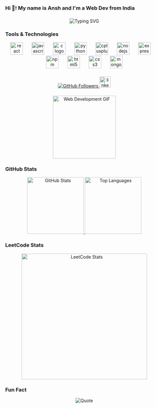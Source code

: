 <h3 align="left">Hi 👋! My name is Ansh and I'm a Web Dev from India</h3>

###

<div align="center">
  <img src="https://readme-typing-svg.demolab.com?font=Fira+Code&weight=600&size=20&pause=1000&color=F7B801&width=435&lines=Web+Developer;Frontend+%7C+Backend+Enthusiast;Always+Learning" alt="Typing SVG" />
</div>

###

### Tools & Technologies

<div align="center">
  <img src="https://cdn.jsdelivr.net/gh/devicons/devicon/icons/react/react-original.svg" height="40" alt="react logo" />
  <img width="20" />
  <img src="https://cdn.jsdelivr.net/gh/devicons/devicon/icons/javascript/javascript-original.svg" height="40" alt="javascript logo" />
  <img width="20" />
  <img src="https://cdn.jsdelivr.net/gh/devicons/devicon/icons/c/c-original.svg" height="40" alt="c logo" />
  <img width="20" />
  <img src="https://cdn.jsdelivr.net/gh/devicons/devicon/icons/python/python-original.svg" height="40" alt="python logo" />
  <img width="20" />
  <img src="https://cdn.jsdelivr.net/gh/devicons/devicon/icons/cplusplus/cplusplus-original.svg" height="40" alt="cplusplus logo" />
  <img width="20" />
  <img src="https://cdn.jsdelivr.net/gh/devicons/devicon/icons/nodejs/nodejs-original.svg" height="40" alt="nodejs logo" />
  <img width="20" />
  <img src="https://cdn.jsdelivr.net/gh/devicons/devicon/icons/express/express-original.svg" height="40" alt="express logo" />
  <img width="20" />
  <img src="https://cdn.jsdelivr.net/gh/devicons/devicon/icons/npm/npm-original-wordmark.svg" height="40" alt="npm logo" />
  <img width="20" />
  <img src="https://cdn.jsdelivr.net/gh/devicons/devicon/icons/html5/html5-original.svg" height="40" alt="html5 logo" />
  <img width="20" />
  <img src="https://cdn.jsdelivr.net/gh/devicons/devicon/icons/css3/css3-original.svg" height="40" alt="css3 logo" />
  <img width="20" />
  <img src="https://cdn.jsdelivr.net/gh/devicons/devicon/icons/mongodb/mongodb-original.svg" height="40" alt="mongodb logo" />
</div>

###

<div align="center">
  <a href="https://github.com/ansh-kmar9" target="_blank">
    <img src="https://img.shields.io/github/followers/ansh-kmar9?label=Follow&style=social" alt="GitHub Followers" />
  </a>
  <a href="https://www.linkedin.com/in/anshkmr/" target="_blank">
    <img src="https://img.shields.io/static/v1?message=LinkedIn&logo=linkedin&label=&color=0077B5&logoColor=white&labelColor=&style=for-the-badge" height="35" alt="linkedin logo" />
  </a>
</div>

###

<div align="center">
  <img height="200" src="https://firepixel.com/wp-content/uploads/2023/09/web-development-1.gif" alt="Web Development GIF" />
</div>

###

### GitHub Stats

<div align="center">
  <a href="https://github.com/ansh-kmar9" target="_blank">
    <img height="180em" src="https://github-readme-stats.vercel.app/api?username=ansh-kmar9&show_icons=true&theme=radical&include_all_commits=true&count_private=true" alt="GitHub Stats" />
    <img height="180em" src="https://github-readme-stats.vercel.app/api/top-langs/?username=ansh-kmar9&layout=compact&langs_count=7&theme=radical" alt="Top Languages" />
  </a>
</div>

###

### LeetCode Stats

<div align="center">
  <a href="https://leetcode.com/ansssh-911x/" target="_blank">
    <img src="https://leetcard.jacoblin.cool/ansssh-911x?theme=dark&font=source_code_pro&ext=heatmap" alt="LeetCode Stats" width="400" />
  </a>
</div>

###

### Fun Fact

<div align="center">
  <img src="https://quotes-github-readme.vercel.app/api?type=horizontal&theme=radical" alt="Quote" />
</div>
